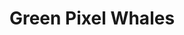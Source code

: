 ---
image_path: /images/green pixel whales.png
title: Green Pixel Whales
weight: 4
offset:
    y: 5rem
---